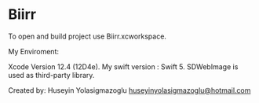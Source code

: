 # Biirr

To open and build project use Biirr.xcworkspace.


My Enviroment:

Xcode Version 12.4 (12D4e).
My swift version : Swift 5.
SDWebImage is used as third-party library.


Created by:  Huseyin Yolasigmazoglu
huseyinyolasigmazoglu@hotmail.com

